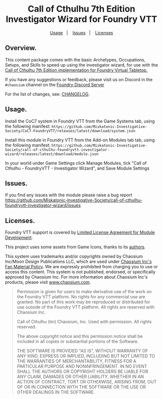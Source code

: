 <h1 align="center">Call of Cthulhu 7th Edition Investigator Wizard for Foundry VTT</h1>
<p align="center">
  <a href="#usage">Usage</a>&nbsp;&nbsp;&nbsp;|&nbsp;&nbsp;&nbsp;
  <a href="#issues">Issues</a>&nbsp;&nbsp;&nbsp;|&nbsp;&nbsp;&nbsp;
  <a href="#licenses">Licenses</a>
</p>

## Overview.

This content package comes with the basic Archetypes, Occupations, Setups, and Skills to speed up using the investigator wizard, for use with the [Call of Cthulhu 7th Edition implementation for Foundry Virtual Tabletop.](https://github.com/Miskatonic-Investigative-Society/CoC7-FoundryVTT)

If you have any suggestions or feedback, please visit us on Discord in the `#chaosium` channel on the [Foundry Discord Server](discord.gg/foundryvtt)

For the list of changes, see: [CHANGELOG](https://github.com/Miskatonic-Investigative-Society/call-of-cthulhu-foundryvtt-investigator-wizard/blob/develop/.github/CHANGELOG.md).

## Usage.

Install the CoC7 system in Foundry VTT from the Game Systems tab, using the following manifest:
`https://github.com/Miskatonic-Investigative-Society/CoC7-FoundryVTT/releases/latest/download/system.json`

Install this module in Foundry VTT from the Add-on Modules tab tab, using the following manifest:
`https://github.com/Miskatonic-Investigative-Society/call-of-cthulhu-foundryvtt-investigator-wizard/releases/latest/download/module.json`

In your world under Game Settings click Manage Modules, tick "Call of Cthulhu - FoundryVTT - Investigator Wizard", and Save Module Settings

## Issues.

If you find any issues with the module please raise a bug report https://github.com/Miskatonic-Investigative-Society/call-of-cthulhu-foundryvtt-investigator-wizard/issues

## Licenses.

Foundry VTT support is covered by [Limited License Agreement for Module Development](https://foundryvtt.com/article/license/).

This project uses some assets from Game Icons, thanks to its [authors](https://game-icons.net/about.html#authors).

This system uses trademarks and/or copyrights owned by Chaosium Inc/Moon Design Publications LLC, which are used under [Chaosium Inc's Fan Material Policy](https://www.chaosium.com/fan-material-policy/). We are expressly prohibited from charging you to use or access this content. This system is not published, endorsed, or specifically approved by Chaosium Inc. For more information about Chaosium Inc's products, please visit www.chaosium.com.

> Permission is given for users to make derivative use of the work on the Foundry VTT platform. No rights for any commercial use are granted. No part of this work may be reproduced or distributed for use outside of the Foundry VTT platform. All rights are reserved with Chaosium Inc.
>
> Call of Cthulhu (tm) Chaosium, Inc. Used with permission. All rights reserved.
>
> The above copyright notice and this permission notice shall be included in all copies or substantial portions of the Software.
>
> THE SOFTWARE IS PROVIDED "AS IS", WITHOUT WARRANTY OF ANY KIND, EXPRESS OR IMPLIED, INCLUDING BUT NOT LIMITED TO THE WARRANTIES OF MERCHANTABILITY, FITNESS FOR A PARTICULAR PURPOSE AND NONINFRINGEMENT. IN NO EVENT SHALL THE AUTHORS OR COPYRIGHT HOLDERS BE LIABLE FOR ANY CLAIM, DAMAGES OR OTHER LIABILITY, WHETHER IN AN ACTION OF CONTRACT, TORT OR OTHERWISE, ARISING FROM, OUT OF OR IN CONNECTION WITH THE SOFTWARE OR THE USE OR OTHER DEALINGS IN THE SOFTWARE.
